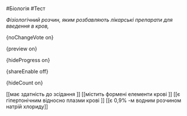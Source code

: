 #Біологія #Тест

*Фізіологічний розчин, яким розбавляють лікарські препарати для введення в кров,*

{noChangeVote on}

{preview on}

{hideProgress on}

{shareEnable off}

{hideCount on}

[[має здатність до зсідання ]]
[[містить формені елементи крові ]]
[[є гіпертонічним відносно плазми крові ]]
[[є 0,9% -м водним розчином натрій хлориду]]
